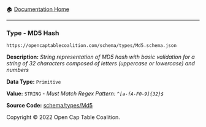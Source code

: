 :house: [Documentation Home](../../../README.md)

---

### Type - MD5 Hash

`https://opencaptablecoalition.com/schema/types/Md5.schema.json`

**Description:** _String representation of MD5 hash with basic validation for a string of 32 characters composed of letters (uppercase or lowercase) and numbers_

**Data Type:** `Primitive`

**Value:** `STRING` - _Must Match Regex Pattern: `^[a-fA-F0-9]{32}$`_

**Source Code:** [schema/types/Md5](../../docs/markdown/schema/types/Md5.schema.json)

Copyright © 2022 Open Cap Table Coalition.
